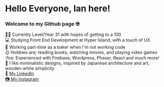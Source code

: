 <h1>Hello Everyone, Ian here!</h1> 
  
  <h3>Welcome to my Github page 🤓</h3>

<p>🏳️‍🌈 Currently Level/Year 31 with hopes of getting to a 100<br>
💻 Studying Front End Development at Hyper Island, with a touch of UX<br>
🥐 Working part-time as a baker when I'm not working code<br>
🌞 Hobbies are; reading books, watching movies, and playing video games<br>
  :fire: Experienced with Firebase, Wordpress, Phaser, React and much more! 
  <br>
  🌊 I like minimalistic designs, inspired by Japanese architecture and art, wooden white simplicity
  <br>
  💼 <a href="https://www.linkedin.com/in/ian-wallenberg-258bb521b/">My LinkedIn
    <br>
📷 <a href="https://www.instagram.com/Vincentthefox/">My Instagram</p>
